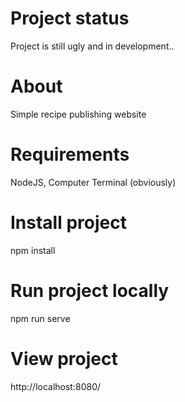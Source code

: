 # Project status
Project is still ugly and in development..
# About
Simple recipe publishing website
# Requirements
NodeJS, Computer Terminal (obviously)
# Install project
npm install
# Run project locally
npm run serve
# View project
http://localhost:8080/
